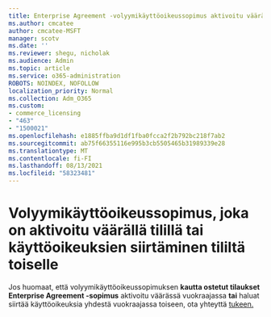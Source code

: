 ```yaml
---
title: Enterprise Agreement -volyymikäyttöoikeussopimus aktivoitu väärällä tilillä
ms.author: cmcatee
author: cmcatee-MSFT
manager: scotv
ms.date: ''
ms.reviewer: shegu, nicholak
ms.audience: Admin
ms.topic: article
ms.service: o365-administration
ROBOTS: NOINDEX, NOFOLLOW
localization_priority: Normal
ms.collection: Adm_O365
ms.custom:
- commerce_licensing
- "463"
- "1500021"
ms.openlocfilehash: e1885ffba9d1df1fba0fcca2f2b792bc218f7ab2
ms.sourcegitcommit: ab75f66355116e995b3cb5505465b31989339e28
ms.translationtype: MT
ms.contentlocale: fi-FI
ms.lasthandoff: 08/13/2021
ms.locfileid: "58323481"
---
```

# <a name="volume-licensing-enterprise-agreement-activated-on-the-wrong-account-or-transferring-licenses-from-one-account-to-another"></a>Volyymikäyttöoikeussopimus, joka on aktivoitu väärällä tilillä tai käyttöoikeuksien siirtäminen tililtä toiselle

Jos huomaat, että volyymikäyttöoikeussopimuksen **kautta ostetut tilaukset Enterprise Agreement -sopimus** aktivoitu väärässä vuokraajassa **tai** haluat siirtää käyttöoikeuksia yhdestä vuokraajassa toiseen, ota yhteyttä [tukeen.](https://go.microsoft.com/fwlink/p/?linkid=518322) 